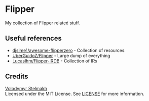 # Flipper
My collection of Flipper related stuff. 

## Useful references
- [djsime1/awesome-flipperzero](https://github.com/djsime1/awesome-flipperzero) - Collection of resources
- [UberGuidoZ/Flipper](https://github.com/UberGuidoZ/Flipper) - Large dump of everything
- [Lucaslhm/Flipper-IRDB](https://github.com/Lucaslhm/Flipper-IRDB) - Collection of IRs

## Credits
[Volodymyr Stelmakh](https://github.com/vstelmakh)  
Licensed under the MIT License. See [LICENSE](LICENSE) for more information.  
